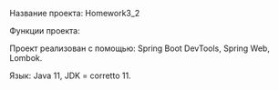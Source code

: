 Название проекта: Homework3_2

Функции проекта:

Проект реализован с помощью: Spring Boot DevTools, Spring Web, Lombok.

Язык: Java 11, JDK = corretto 11.